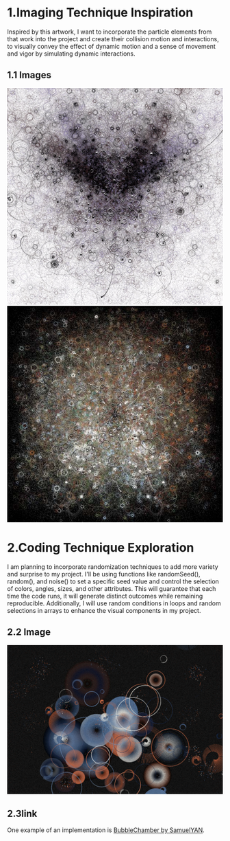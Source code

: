 # 1.Imaging Technique Inspiration

Inspired by this artwork, I want to incorporate the particle elements from that work into the project and create their collision motion and interactions, to visually convey the effect of dynamic motion and a sense of movement and vigor by simulating dynamic interactions.

## 1.1 Images

![ Bubble Chamber!](/assets/images/univ51.jpg "Bubble Chamber")
![ Bubble Chamber!](/assets/images/univ20.jpg "Bubble Chamber")


# 2.Coding Technique Exploration

I am planning to incorporate randomization techniques to add more variety and surprise to my project. I'll be using functions like randomSeed(), random(), and noise() to set a specific seed value and control the selection of colors, angles, sizes, and other attributes. This will guarantee that each time the code runs, it will generate distinct outcomes while remaining reproducible. Additionally, I will use random conditions in loops and random selections in arrays to enhance the visual components in my project.

## 2.2 Image

![ BubbleChamber!](/assets/images/BC.png "Bubble Chamber")

## 2.3link
One example of an implementation is [BubbleChamber by SamuelYAN](https://openprocessing.org/sketch/1727335).